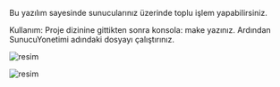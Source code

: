 Bu yazılım sayesinde sunucularınız üzerinde toplu işlem yapabilirsiniz.

Kullanım:
Proje dizinine gittikten sonra konsola: make yazınız.
Ardından SunucuYonetimi adındaki dosyayı çalıştırınız.


![resim](https://github.com/user-attachments/assets/ab65fc6e-58bc-4196-8156-3e6c0fdeefad)


![resim](https://github.com/user-attachments/assets/b58c9877-b923-4d5a-b2a6-6397102a16ce)

